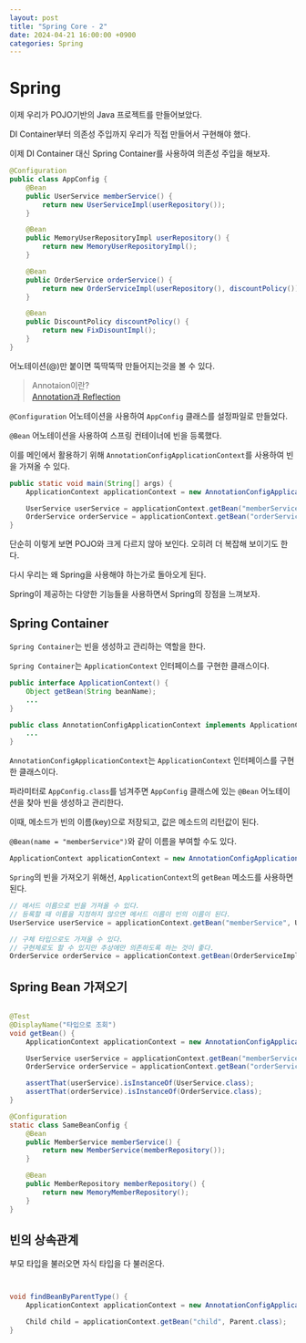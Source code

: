 ```yaml
---
layout: post
title: "Spring Core - 2"
date: 2024-04-21 16:00:00 +0900
categories: Spring
---
```


# Spring

이제 우리가 POJO기반의 Java 프로젝트를 만들어보았다.

DI Container부터 의존성 주입까지 우리가 직접 만들어서 구현해야 했다.

이제 DI Container 대신 Spring Container를 사용하여 의존성 주입을 해보자.

```java
@Configuration
public class AppConfig {
    @Bean
    public UserService memberService() {
        return new UserServiceImpl(userRepository());
    }

    @Bean
    public MemoryUserRepositoryImpl userRepository() {
        return new MemoryUserRepositoryImpl();
    }

    @Bean
    public OrderService orderService() {
        return new OrderServiceImpl(userRepository(), discountPolicy());
    }

    @Bean
    public DiscountPolicy discountPolicy() {
        return new FixDisountImpl();
    }
}
```

어노테이션(@)만 붙이면 뚝딱뚝딱 만들어지는것을 볼 수 있다.

> Annotaion이란? <br/>
> [Annotation과 Reflection](https://zion0425.github.io/posts/Annotation%EA%B3%BC-Refection/)

`@Configuration` 어노테이션을 사용하여 `AppConfig` 클래스를 설정파일로 만들었다.
    
`@Bean` 어노테이션을 사용하여 스프링 컨테이너에 빈을 등록했다.

이를 메인에서 활용하기 위해 `AnnotationConfigApplicationContext`를 사용하여 빈을 가져올 수 있다.

```java
public static void main(String[] args) {
    ApplicationContext applicationContext = new AnnotationConfigApplicationContext(AppConfig.class);

    UserService userService = applicationContext.getBean("memberService", UserService.class);
    OrderService orderService = applicationContext.getBean("orderService", OrderService.class);
}
```
    
단순히 이렇게 보면 POJO와 크게 다르지 않아 보인다. 오히려 더 복잡해 보이기도 한다.

다시 우리는 왜 Spring을 사용해야 하는가로 돌아오게 된다.

Spring이 제공하는 다양한 기능들을 사용하면서 Spring의 장점을 느껴보자.

## Spring Container

`Spring Container`는 빈을 생성하고 관리하는 역할을 한다.

`Spring Container`는 `ApplicationContext` 인터페이스를 구현한 클래스이다.

```java
public interface ApplicationContext() {
    Object getBean(String beanName);
    ...
}

public class AnnotationConfigApplicationContext implements ApplicationContext {
    ...
}
```

`AnnotationConfigApplicationContext`는 `ApplicationContext` 인터페이스를 구현한 클래스이다.

파라미터로 `AppConfig.class`를 넘겨주면 `AppConfig` 클래스에 있는 `@Bean` 어노테이션을 찾아 빈을 생성하고 관리한다.

이때, 메소드가 빈의 이름(key)으로 저장되고, 값은 메소드의 리턴값이 된다.

`@Bean(name = "memberService")`와 같이 이름을 부여할 수도 있다.

```java
ApplicationContext applicationContext = new AnnotationConfigApplicationContext(AppConfig.class);
```

`Spring`의 빈을 가져오기 위해선, `ApplicationContext`의 `getBean` 메소드를 사용하면 된다.

```java
// 메서드 이름으로 빈을 가져올 수 있다.
// 등록할 때 이름을 지정하지 않으면 메서드 이름이 빈의 이름이 된다.
UserService userService = applicationContext.getBean("memberService", UserService.class);

// 구체 타입으로도 가져올 수 있다.
// 구현체로도 할 수 있지만 추상에만 의존하도록 하는 것이 좋다.
OrderService orderService = applicationContext.getBean(OrderServiceImpl.class);


```

## Spring Bean 가져오기

```java

@Test
@DisplayName("타입으로 조회")
void getBean() {
    ApplicationContext applicationContext = new AnnotationConfigApplicationContext(AppConfig.class);

    UserService userService = applicationContext.getBean("memberService", UserService.class);
    OrderService orderService = applicationContext.getBean("orderService", OrderService.class);

    assertThat(userService).isInstanceOf(UserService.class);
    assertThat(orderService).isInstanceOf(OrderService.class);
}

@Configuration
static class SameBeanConfig {
    @Bean
    public MemberService memberService() {
        return new MemberService(memberRepository());
    }

    @Bean
    public MemberRepository memberRepository() {
        return new MemoryMemberRepository();
    }
}


```

## 빈의 상속관계

부모 타입을 불러오면 자식 타입을 다 불러온다.

```java


void findBeanByParentType() {
    ApplicationContext applicationContext = new AnnotationConfigApplicationContext(SameBeanConfig.class);

    Child child = applicationContext.getBean("child", Parent.class);
}


```
